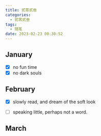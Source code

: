 ```yaml
---
title: 贰零贰叁
categories:
  - 贰零贰叁
tags:
  - 随笔
date: 2023-02-23 00:30:52
---
```


<!-- more -->

## January
- [x] no fun time
- [x] no dark souls

## February
- [x] slowly read, and dream of the soft look
- [ ] speaking little, perhaps not a word.


## March
 

